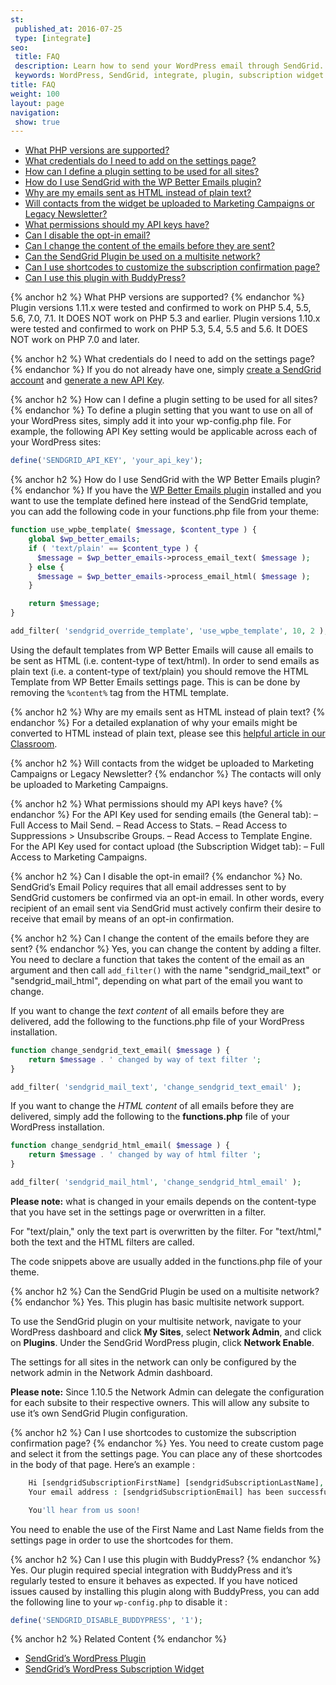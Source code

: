 ```yaml
---
st:
 published_at: 2016-07-25
 type: [integrate]
seo:
 title: FAQ
 description: Learn how to send your WordPress email through SendGrid.
 keywords: WordPress, SendGrid, integrate, plugin, subscription widget
title: FAQ
weight: 100
layout: page
navigation:
 show: true
---
```


* [What PHP versions are supported?](#-What-PHP-versions-are-supported)
* [What credentials do I need to add on the settings page?](#-What-credentials-do-I-need-to-add-on-the-settings-page)
* [How can I define a plugin setting to be used for all sites?](#-How-can-I-define-a-plugin-setting-to-be-used-for-all-sites)
* [How do I use SendGrid with the WP Better Emails plugin?](#-How-do-I-use-SendGrid-with-the-WP-Better-Emails-plugin)
* [Why are my emails sent as HTML instead of plain text?](#-Why-are-my-emails-sent-as-HTML-instead-of-plain-text)
* [Will contacts from the widget be uploaded to Marketing Campaigns or Legacy Newsletter?](#-Will-contacts-from-the-widget-be-uploaded-to-Marketing-Campaigns-or-Legacy-Newsletter)
* [What permissions should my API keys have?](#-What-permissions-should-my-API-keys-have)
* [Can I disable the opt-in email?](#-Can-I-disable-the-optin-email)
* [Can I change the content of the emails before they are sent?](#-Can-I-change-the-content-of-the-emails-before-they-are-sent)
* [Can the SendGrid Plugin be used on a multisite network?](#-Can-the-SendGrid-Plugin-be-used-on-a-multisite-network)
* [Can I use shortcodes to customize the subscription confirmation page?](#-Can-I-use-shortcodes-to-customize-the-subscription-confirmation-page)
* [Can I use this plugin with BuddyPress?](#-Can-I-use-this-plugin-with-BuddyPress)

{% anchor h2 %}	What PHP versions are supported?
{% endanchor %}	
Plugin versions 1.11.x were tested and confirmed to work on PHP 5.4, 5.5, 5.6, 7.0, 7.1. It DOES NOT work on PHP 5.3 and earlier.
Plugin versions 1.10.x were tested and confirmed to work on PHP 5.3, 5.4, 5.5 and 5.6. It DOES NOT work on PHP 7.0 and later.

{% anchor h2 %}	What credentials do I need to add on the settings page?
{% endanchor %}	
If you do not already have one, simply [create a SendGrid account](https://sendgrid.com/partner/wordpress) and [generate a new API Key](https://app.sendgrid.com/settings/api_keys).

{% anchor h2 %}	How can I define a plugin setting to be used for all sites?
{% endanchor %}	
To define a plugin setting that you want to use on all of your WordPress sites, simply add it into your wp-config.php file. For example, the following API Key setting would be applicable across each of your WordPress sites:

```php
define('SENDGRID_API_KEY', 'your_api_key');
```

{% anchor h2 %}	How do I use SendGrid with the WP Better Emails plugin?
{% endanchor %}	
If you have the [WP Better Emails plugin](https://wordpress.org/plugins/wp-better-emails/) installed and you want to use the template defined here instead of the SendGrid template, you can add the following code in your functions.php file from your theme:

```php
function use_wpbe_template( $message, $content_type ) {
    global $wp_better_emails;
    if ( 'text/plain' == $content_type ) {
      $message = $wp_better_emails->process_email_text( $message );
    } else {
      $message = $wp_better_emails->process_email_html( $message );
    }

    return $message;
}

add_filter( 'sendgrid_override_template', 'use_wpbe_template', 10, 2 );
```

Using the default templates from WP Better Emails will cause all emails to be sent as HTML (i.e. content-type of text/html). In order to send emails as plain text (i.e. a content-type of text/plain) you should remove the HTML Template from WP Better Emails settings page. This is can be done by removing the `%content%` tag from the HTML template.

{% anchor h2 %}	Why are my emails sent as HTML instead of plain text?
{% endanchor %}	
For a detailed explanation of why your emails might be converted to HTML instead of plain text, please see this [helpful article in our Classroom]({{root_url}}/Classroom/Build/Format_Content/plain_text_emails_converted_to_html.html).

{% anchor h2 %}	Will contacts from the widget be uploaded to Marketing Campaigns or Legacy Newsletter?
{% endanchor %}	
The contacts will only be uploaded to Marketing Campaigns.

{% anchor h2 %}	What permissions should my API keys have?
{% endanchor %}	
For the API Key used for sending emails (the General tab):
– Full Access to Mail Send.
– Read Access to Stats.
– Read Access to Suppressions > Unsubscribe Groups.
– Read Access to Template Engine.
For the API Key used for contact upload (the Subscription Widget tab):
– Full Access to Marketing Campaigns.

{% anchor h2 %}	Can I disable the opt-in email?
{% endanchor %}	
No. SendGrid’s Email Policy requires that all email addresses sent to by SendGrid customers be confirmed via an opt-in email. In other words, every recipient of an email sent via SendGrid must actively confirm their desire to receive that email by means of an opt-in confirmation.

{% anchor h2 %}	Can I change the content of the emails before they are sent?
{% endanchor %}	
Yes, you can change the content by adding a filter. You need to declare a function that takes the content of the email as an argument and then call `add_filter()` with the name "sendgrid_mail_text" or "sendgrid_mail_html", depending on what part of the email you want to change.

If you want to change the _text content_ of all emails before they are delivered, add the following to the functions.php file of your WordPress installation.

```php
function change_sendgrid_text_email( $message ) {
    return $message . ' changed by way of text filter ';
}

add_filter( 'sendgrid_mail_text', 'change_sendgrid_text_email' );
```

If you want to change the _HTML content_ of all emails before they are delivered, simply add the following to the **functions.php** file of your WordPress installation.

```php
function change_sendgrid_html_email( $message ) {
    return $message . ' changed by way of html filter ';
}

add_filter( 'sendgrid_mail_html', 'change_sendgrid_html_email' );
```

<call-out>

**Please note:** what is changed in your emails depends on the content-type that you have set in the settings page or overwritten in a filter.

For "text/plain," only the text part is overwritten by the filter. For "text/html," both the text and the HTML filters are called.

</call-out>

The code snippets above are usually added in the functions.php file of your theme.

{% anchor h2 %}	Can the SendGrid Plugin be used on a multisite network?
{% endanchor %}	
Yes. This plugin has basic multisite network support.

To use the SendGrid plugin on your multisite network, navigate to your WordPress dashboard and click **My Sites**, select **Network Admin**, and click on **Plugins**. Under the SendGrid WordPress plugin, click **Network Enable**.

The settings for all sites in the network can only be configured by the network admin in the Network Admin dashboard.

<call-out>

**Please note:** Since 1.10.5 the Network Admin can delegate the configuration for each subsite to their respective owners. This will allow any subsite to use it’s own SendGrid Plugin configuration.

</call-out>

{% anchor h2 %}	Can I use shortcodes to customize the subscription confirmation page?
{% endanchor %}	
Yes. You need to create custom page and select it from the settings page. You can place any of these shortcodes in the body of that page. Here’s an example :

```php
    Hi [sendgridSubscriptionFirstName] [sendgridSubscriptionLastName],
    Your email address : [sendgridSubscriptionEmail] has been successfully added.

    You'll hear from us soon!
```

You need to enable the use of the First Name and Last Name fields from the settings page in order to use the shortcodes for them.

{% anchor h2 %}	Can I use this plugin with BuddyPress?
{% endanchor %}	
Yes. Our plugin required special integration with BuddyPress and it’s regularly tested to ensure it behaves as expected. If you have noticed issues caused by installing this plugin along with BuddyPress, you can add the following line to your `wp-config.php` to disable it :

```php
define('SENDGRID_DISABLE_BUDDYPRESS', '1');
```

{% anchor h2 %}	Related Content
{% endanchor %}	
* [SendGrid’s WordPress Plugin]({{root_url}}/Integrate/Tutorials/WordPress/sendgrid_wordpress_plugin.html)
* [SendGrid’s WordPress Subscription Widget]({{root_url}}/for-developers/managing-contacts/wordpress-subscription-widget.html)

